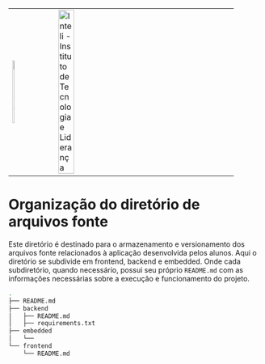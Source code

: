 <table>
<tr>
<td>
<a href= "https://www2.gerdau.com.br/"><img src="https://upload.wikimedia.org/wikipedia/commons/thumb/8/89/Gerdau_logo_%282011%29.svg/1200px-Gerdau_logo_%282011%29.svg.png" alt="Gerdau" border="0" width="20%"></a>
</td>
<td><a href= "https://www.inteli.edu.br/"><img src="https://www.inteli.edu.br/wp-content/uploads/2021/08/20172028/marca_1-2.png" alt="Inteli - Instituto de Tecnologia e Liderança" border="0" width="30%"></a>
</td>
</tr>
</table>

# Organização do diretório de arquivos fonte

Este diretório é destinado para o armazenamento e versionamento dos arquivos fonte relacionados à aplicação desenvolvida pelos alunos. Aqui o diretório se subdivide em frontend, backend e embedded. Onde cada subdiretório, quando necessário, possui seu próprio `README.md` com as informações necessárias sobre a execução e funcionamento do projeto.


```bash
.
├── README.md
├── backend
│   ├── README.md
│   ├── requirements.txt
├── embedded
│   └── 
└── frontend
    └── README.md
```
